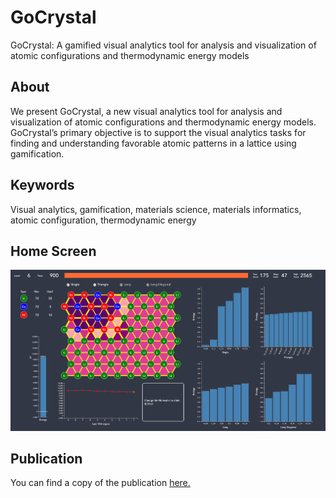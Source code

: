 # GoCrystal

GoCrystal: A gamified visual analytics tool for analysis and visualization of atomic configurations and thermodynamic energy models

## About
We present GoCrystal, a new visual analytics tool for analysis and visualization of atomic configurations and thermodynamic energy models. GoCrystal’s primary objective is to support the visual analytics tasks for finding and understanding favorable atomic patterns in a lattice using gamification.

## Keywords
Visual analytics, gamification, materials science, materials informatics, atomic configuration, thermodynamic energy

## Home Screen

![GoCrystal Home Screen](/public/images/GoCrystal_home.png)

## Publication

You can find a copy of the publication [here.](https://journals.sagepub.com/doi/10.1177/1473871620925821)